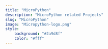 ```yaml
---
title: "MicroPython"
description: "MicroPython related Projects"
slug: "MicroPython"
image: "Micropython-logo.png"
style:
    background: "#2a9d8f"
    color: "#fff"
---
```

